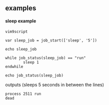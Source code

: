 ## examples

#### sleep example

```
vim9script

var sleep_job = job_start(['sleep', '5'])

echo sleep_job

while job_status(sleep_job) == "run"
        sleep 1
endwhile

echo job_status(sleep_job)
```
outputs (sleeps 5 seconds in between the lines)
```
process 2511 run
dead
```

